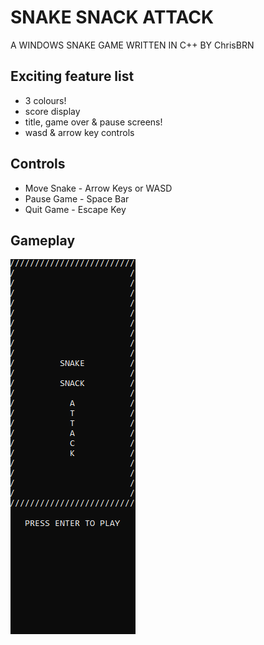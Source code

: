 # SNAKE SNACK ATTACK

A WINDOWS SNAKE GAME WRITTEN IN C++ BY ChrisBRN

## Exciting feature list
* 3 colours! 
* score display
* title, game over & pause screens!
* wasd & arrow key controls

## Controls
* Move Snake  - Arrow Keys or WASD
* Pause Game  - Space Bar
* Quit Game   - Escape Key

## Gameplay

![In Game](https://github.com/chrisBRN/Snake_Snack_Attack/blob/master/Snack_Snack_Attack_Game_Play.gif "In Game")
